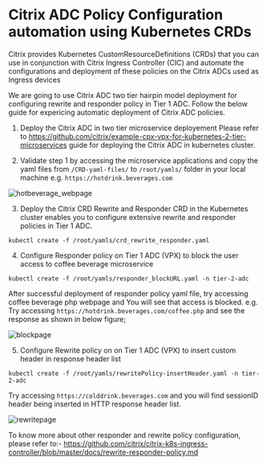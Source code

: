 # Citrix ADC Policy Configuration automation using Kubernetes CRDs

Citrix provides Kubernetes CustomResourceDefinitions (CRDs) that you can use in conjunction with Citrix Ingress Controller (CIC) and automate the configurations and deployment of these policies on the Citrix ADCs used as Ingress devices


We are going to use Citrix ADC two tier hairpin model deployment for configuring rewrite and responder policy in Tier 1 ADC.
Follow the below guide for expericing automatic deployment of Citrix ADC policies.

1. Deploy the Citrix ADC in two tier microservice deployement
Please refer to https://github.com/citrix/example-cpx-vpx-for-kubernetes-2-tier-microservices guide for deploying the Citrix ADC in kubernetes cluster. 

2. Validate step 1 by accessing the microservice applications and copy the yaml files from ``/CRD-yaml-files/`` to ``/root/yamls/`` folder in your local machine
e.g. ``https://hotdrink.beverages.com``


![hotbeverage_webpage](https://user-images.githubusercontent.com/42699135/50677394-987efb00-101f-11e9-87d1-6523b7fbe95a.png)

3. Deploy the Citrix CRD 
Rewrite and Responder CRD in the Kubernetes cluster enables you to configure extensive rewrite and responder policies in Tier 1 ADC.
```
kubectl create -f /root/yamls/crd_rewrite_responder.yaml
```

4. Configure Responder policy on Tier 1 ADC (VPX) to block the user access to coffee beverage microservice
```
kubectl create -f /root/yamls/responder_blockURL.yaml -n tier-2-adc
```
After successful deployment of responder policy yaml file, try accessing coffee beverage php webpage and You will see that access is blocked.
e.g. Try accessing ``https://hotdrink.beverages.com/coffee.php`` and see the response as shown in below figure;

![blockpage](https://user-images.githubusercontent.com/42699135/53745271-b4d6d100-3ec4-11e9-8c6b-e1ff79638b41.png)

5. Configure Rewrite policy on on Tier 1 ADC (VPX) to insert custom header in response header list
```
kubectl create -f /root/yamls/rewritePolicy-insertHeader.yaml -n tier-2-adc
```
Try accessing ``https://colddrink.beverages.com`` and you will find sessionID header being inserted in HTTP response header list.

![rewritepage](https://user-images.githubusercontent.com/42699135/53745280-b902ee80-3ec4-11e9-9f6e-d44bb663cf9b.png)

To know more about other responder and rewrite policy configuration, please refer to:- https://github.com/citrix/citrix-k8s-ingress-controller/blob/master/docs/rewrite-responder-policy.md

